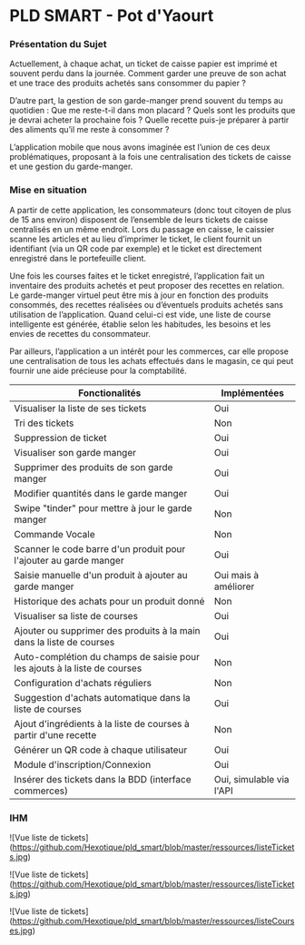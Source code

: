 # PLD SMART - Pot d'Yaourt

### Présentation du Sujet
Actuellement, à chaque achat, un ticket de caisse papier est imprimé et souvent perdu dans la journée. Comment garder une preuve de son achat et une trace des produits achetés sans consommer du papier ?

D’autre part, la gestion de son garde-manger prend souvent du temps au quotidien : Que me reste-t-il dans mon placard ? Quels sont les produits que je devrai acheter la prochaine fois ? Quelle recette puis-je préparer à partir des aliments qu’il me reste à consommer ?

L’application mobile que nous avons imaginée est l’union de ces deux problématiques, proposant à la fois une centralisation des tickets de caisse et une gestion du garde-manger.

### Mise en situation
A partir de cette application, les consommateurs (donc tout citoyen de plus de 15 ans environ) disposent de l’ensemble de leurs tickets de caisse centralisés en un même endroit. Lors du passage en caisse, le caissier scanne les articles et au lieu d’imprimer le ticket, le client fournit un identifiant (via un QR code par exemple) et le ticket est directement enregistré dans le portefeuille client.

Une fois les courses faites et le ticket enregistré, l’application fait un inventaire des produits achetés et peut proposer des recettes en relation. Le garde-manger virtuel peut être mis à jour en fonction des produits consommés, des recettes réalisées ou d’éventuels produits achetés sans utilisation de l’application. Quand celui-ci est vide, une liste de course intelligente est générée, établie selon les habitudes, les besoins et les envies de recettes du consommateur.

Par ailleurs, l’application a un intérêt pour les commerces, car elle propose une centralisation de tous les achats effectués dans le magasin, ce qui peut fournir une aide précieuse pour la comptabilité.

Fonctionalités | Implémentées
-----------------|------------
Visualiser la liste de ses tickets|Oui
Tri des tickets | Non
Suppression de ticket |Oui
Visualiser son garde manger |Oui
Supprimer des produits de son garde manger|Oui
Modifier quantités dans le garde manger|Oui
Swipe "tinder" pour mettre à jour le garde manger|Non
Commande Vocale |Non
Scanner le code barre d'un produit pour l'ajouter au garde manger |Oui
Saisie manuelle d'un produit à ajouter au garde manger |Oui mais à améliorer
Historique des achats pour un produit donné | Non
Visualiser sa liste de courses |Oui
Ajouter ou supprimer des produits à la main dans la liste de courses | Oui
Auto-complétion du champs de saisie pour les ajouts à la liste de courses|Non
Configuration d'achats réguliers |Non
Suggestion d'achats automatique dans la liste de courses|Oui
Ajout d'ingrédients à la liste de courses à partir d'une recette|Non
Générer un QR code à chaque utilisateur |Oui
Module d'inscription/Connexion | Oui
Insérer des tickets dans la BDD (interface commerces) | Oui, simulable via l'API

### IHM

![Vue liste de tickets]
(https://github.com/Hexotique/pld_smart/blob/master/ressources/listeTickets.jpg)

![Vue liste de tickets]
(https://github.com/Hexotique/pld_smart/blob/master/ressources/listeTickets.jpg)

![Vue liste de tickets]
(https://github.com/Hexotique/pld_smart/blob/master/ressources/listeCourses.jpg)
